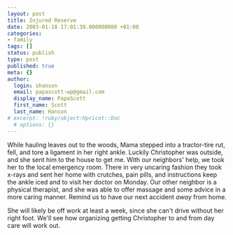 ```yaml
---
layout: post
title: Injured Reserve
date: 2003-01-18 17:01:39.000000000 +01:00
categories:
- family
tags: []
status: publish
type: post
published: true
meta: {}
author:
  login: shanson
  email: papascott-wp@gmail.com
  display_name: PapaScott
  first_name: Scott
  last_name: Hanson
# excerpt: !ruby/object:Hpricot::Doc
  # options: {}
---
```

<p>While hauling leaves out to the woods, Mama stepped into a tractor-tire rut, fell, and tore a ligament in her right ankle. Luckily Christopher was outside, and she sent him to the house to get me. With our neighbors' help, we took her to the local emergency room. There in very uncaring fashion they took x-rays and sent her home with crutches, pain pills, and instructions keep the ankle iced and to visit her doctor on Monday. Our other neighbor is a physical therapist, and she was able to offer massage and some advice in a more caring manner. Remind us to have our next accident <em>away</em> from home.</p>
<p>She will likely be off work at least a week, since she can't drive without her right foot. We'll see how organizing getting Christopher to and from day care will work out.</p>

